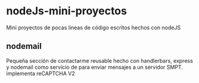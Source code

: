 # nodeJs-mini-proyectos

Mini proyectos  de pocas lineas de código escritos hechos con nodeJS

## nodemail

 Pequeña sección de contactarme reusable hecho con handlerbars, express y nodemail como servicio de para enviar mensajes a un servidor SMPT. implementa reCAPTCHA V2
